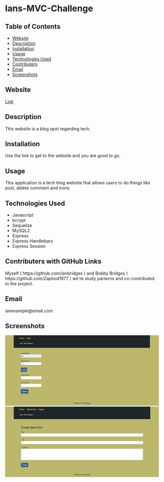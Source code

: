 ## <h1>Ians-MVC-Challenge</h1>
<h2> Table of Contents </h2> 

- [Website](#website)
- [Description](#description)
- [Installation](#installation)
- [Usage](#usage)
- [Technologies Used](#technologiesused)
- [Contributers](#contributers)
- [Email](#email)
- [Screenshots](#screenshots)

<h2>Website</h2>

[Link](https://ians-mvc-challenge.herokuapp.com/)
<h2>Description</h2><p>This website is a blog spot regarding tech.</p>
<h2>Installation</h2><p>Use the link to get to the website and you are good to go.</p>
<h2>Usage</h2><p>This application is a tech blog website that allows users to do things like post, delete comment and more.</p>
<h2>Technologies Used</h2>

- Javascript
- bcrypt
- Sequelize
- MySQL2
- Express
- Express Handlebars
- Express Session

<h2>Contributers with GitHub Links</h2>
Myself ( https://github.com/ianbridges ) and Bobby Bridges ( https://github.com/Zaphod1977 ) we're study parterns and co-contributed to the project.

<h2>Email</h2>
ianexample@email.com

<h2>Screenshots</h2>

![Image](./assets/Screenshot%201.jpg)
![Image](./assets/Screenshot%202.jpg)